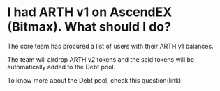 # I had ARTH v1 on AscendEX \(Bitmax\). What should I do?

The core team has procured a list of users with their ARTH v1 balances.   
  
The team will airdrop ARTH v2 tokens and the said tokens will be automatically added to the Debt pool.   
  
To know more about the Debt pool, check this question\(link\). 

